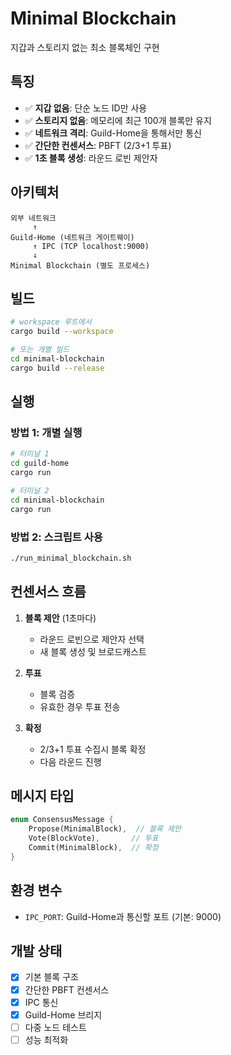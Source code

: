 # Minimal Blockchain

지갑과 스토리지 없는 최소 블록체인 구현

## 특징

- ✅ **지갑 없음**: 단순 노드 ID만 사용
- ✅ **스토리지 없음**: 메모리에 최근 100개 블록만 유지
- ✅ **네트워크 격리**: Guild-Home을 통해서만 통신
- ✅ **간단한 컨센서스**: PBFT (2/3+1 투표)
- ✅ **1초 블록 생성**: 라운드 로빈 제안자

## 아키텍처

```
외부 네트워크
     ↑
Guild-Home (네트워크 게이트웨이)
     ↑ IPC (TCP localhost:9000)
     ↓
Minimal Blockchain (별도 프로세스)
```

## 빌드

```bash
# workspace 루트에서
cargo build --workspace

# 또는 개별 빌드
cd minimal-blockchain
cargo build --release
```

## 실행

### 방법 1: 개별 실행

```bash
# 터미널 1
cd guild-home
cargo run

# 터미널 2
cd minimal-blockchain
cargo run
```

### 방법 2: 스크립트 사용

```bash
./run_minimal_blockchain.sh
```

## 컨센서스 흐름

1. **블록 제안** (1초마다)
   - 라운드 로빈으로 제안자 선택
   - 새 블록 생성 및 브로드캐스트

2. **투표**
   - 블록 검증
   - 유효한 경우 투표 전송

3. **확정**
   - 2/3+1 투표 수집시 블록 확정
   - 다음 라운드 진행

## 메시지 타입

```rust
enum ConsensusMessage {
    Propose(MinimalBlock),  // 블록 제안
    Vote(BlockVote),       // 투표
    Commit(MinimalBlock),  // 확정
}
```

## 환경 변수

- `IPC_PORT`: Guild-Home과 통신할 포트 (기본: 9000)

## 개발 상태

- [x] 기본 블록 구조
- [x] 간단한 PBFT 컨센서스
- [x] IPC 통신
- [x] Guild-Home 브리지
- [ ] 다중 노드 테스트
- [ ] 성능 최적화